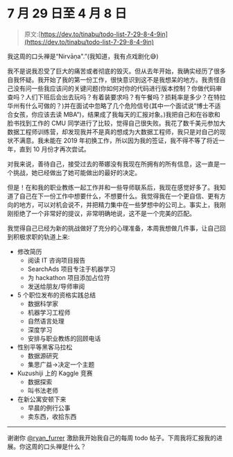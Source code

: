 # 7 月 29 日至 4 月 8 日

> 原文:[https://dev.to/tinabu/todo-list-7-29-8-4-9in](https://dev.to/tinabu/todo-list-7-29-8-4-9in)

我这周的口头禅是“Nirvāṇa".”(我知道，我有点戏剧化😅)

我不是说我忍受了巨大的痛苦或者彻底的毁灭。但从去年开始，我确实经历了很多自我怀疑。我开始了我的第一份工作，很快意识到这不是我想呆的地方。我责怪自己没有问一些我应该问的关键问题(你如何对你的代码进行版本控制？你做代码审查吗？人们下班后会出去玩吗？有着装要求吗？有午餐吗？损耗率是多少？在特拉华州有什么可做的？)并在面试中忽略了几个危险信号(其中一个面试说“博士不适合女孩，你应该去读 MBA”)，结果成了我每天的汇报对象。)我把自己和在谷歌和脸书找到工作的 CMU 同学进行了比较，觉得自己很失败。我花了数千美元参加大数据工程师训练营，却发现我并不是真的想成为大数据工程师，我只是对自己的现状不满意。我未能在 2019 年初换工作，所以因为我的签证，我不得不等了将近一年，直到 10 月份才再次尝试。

对我来说，善待自己，接受过去的蒂娜没有我现在所拥有的所有信息，这一直是一个挑战，她已经做出了她可能做出的最好的决定。

但是！在和我的职业教练一起工作并和一些导师联系后，我现在感觉好多了。我知道了自己在下一份工作中想要什么，不想要什么。我觉得我在一个更自信、更有方向的地方，可以对机会说不，并把精力集中在一些梦想中的公司上。事实上，我刚刚拒绝了一个非常好的提议，非常明确地说，这不是一个完美的匹配。

我觉得自己已经为新的挑战做好了充分的心理准备，本周我想做几件事，让自己回到积极求职的轨道上来:

*   修改简历
    *   阅读 IT 咨询项目报告
    *   SearchAds 项目专注于机器学习
    *   为 hackathon 项目添加占位符
    *   发送给朋友/导师审阅
*   5 个职位发布的资格实践总结
    *   数据科学家
    *   机器学习工程师
    *   自然语言处理
    *   深度学习
    *   安排与职业教练的回顾电话
*   性别平等黑客马拉松
    *   数据源研究
    *   集思广益->决定一个主题
*   Kuzushiji 上的 Kaggle 竞赛
    *   数据探索
    *   叫书法老师
*   在新公寓安顿下来
    *   早晨的例行公事
    *   卖东西，收拾东西

* * *

谢谢你 [@ryan_furrer](https://dev.to/ryan_furrer) 激励我开始我自己的每周 todo 帖子。下周我将汇报我的进展。你这周的口头禅是什么？